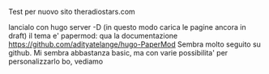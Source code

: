Test per nuovo sito theradiostars.com

lancialo con 
hugo server -D (in questo modo carica le pagine ancora in draft)
il tema e' papermod: qua la documentazione
https://github.com/adityatelange/hugo-PaperMod
Sembra molto seguito su github.
Mi sembra abbastanza basic, ma con varie possibilita' per personalizzarlo
bo, vediamo
